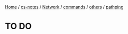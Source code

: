 [Home](https://mengxianbin.github.io) /
[cs-notes](https://mengxianbin.github.io/cs-notes/site) /
[Network](https://mengxianbin.github.io/cs-notes/site/Network) /
[commands](https://mengxianbin.github.io/cs-notes/site/Network/commands) /
[others](https://mengxianbin.github.io/cs-notes/site/Network/commands/others) /
[pathping](https://mengxianbin.github.io/cs-notes/site/Network/commands/others/pathping)

# TO DO
